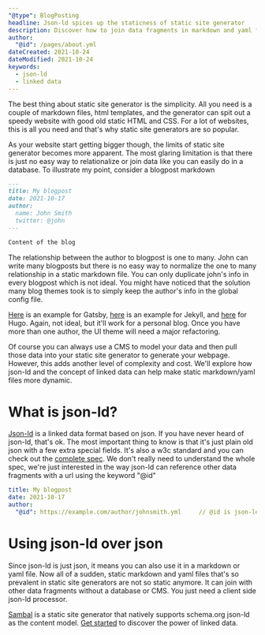 ```yaml
---
"@type": BlogPosting
headline: Json-ld spices up the staticness of static site generator
description: Discover how to join data fragments in markdown and yaml file without using database or CMS
author:
  "@id": /pages/about.yml
dateCreated: 2021-10-24
dateModified: 2021-10-24
keywords: 
  - json-ld
  - linked data
---
```


The best thing about static site generator is the simplicity.  All you need is a couple of markdown files, html templates, and the generator can spit out a speedy website with good old static HTML and CSS.  For a lot of websites, this is all you need and that's why static site generators are so popular.

As your website start getting bigger though, the limits of static site generator becomes more apparent.  The most glaring limitation is that there is just no easy way to relationalize or join data like you can easily do in a database.  To illustrate my point, consider a blogpost markdown

```markdown
---
title: My blogpost
date: 2021-10-17
author:
  name: John Smith
  twitter: @john
---

Content of the blog
```

The relationship between the author to blogpost is one to many.  John can write many blogposts but there is no easy way to normalize the one to many relationship in a static markdown file.  You can only duplicate john's info in every blogpost which is not ideal.  You might have noticed that the solution many blog themes took is to simply keep the author's info in the global config file.

[Here](https://github.com/yinkakun/gatsby-starter-glass/blob/master/gatsby-config.js) is an example for Gatsby, [here](https://github.com/dirkfabisch/mediator/blob/master/_config.yml) is an example for Jekyll, and [here](https://github.com/gethugothemes/liva-hugo/blob/master/exampleSite/config.toml) for Hugo.  Again, not ideal, but it'll work for a personal blog.  Once you have more than one author, the UI theme will need a major refactoring.

Of course you can always use a CMS to model your data and then pull those data into your static site generator to generate your webpage.  However, this adds another level of complexity and cost.  We'll explore how json-ld and the concept of linked data can help make static markdown/yaml files more dynamic.

# What is json-ld?

[Json-ld](https://json-ld.org/) is a linked data format based on json.  If you have never heard of json-ld, that's ok.  The most important thing to know is that it's just plain old json with a few extra special fields.  It's also a w3c standard and you can check out the [complete spec](https://www.w3.org/TR/json-ld11/).  We don't really need to understand the whole spec, we're just interested in the way json-ld can reference other data fragments with a url using the keyword "@id"

```yaml
title: My blogpost
date: 2021-10-17
author:
  "@id": https://example.com/author/johnsmith.yml     // @id is json-ld's way of referencing another data fragment
```

# Using json-ld over json

Since json-ld is just json, it means you can also use it in a markdown or yaml file.  Now all of a sudden, static markdown and yaml files that's so prevalent in static site generators are not so static anymore.  It can join with other data fragments without a database or CMS.  You just need a client side json-ld processor.

[Sambal](http://sambal.dev) is a static site generator that natively supports schema.org json-ld as the content model.  [Get started](https://www.sambal.dev/docs/get-started/) to discover the power of linked data.